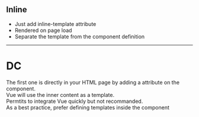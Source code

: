 ## Inline 
- Just add inline-template attribute
- Rendered on page load
- Separate the template from the component definition

*** 
# DC  
The first one is directly in your HTML page by adding a attribute on the component.  
Vue will use the inner content as a template.  
Permtits to integrate Vue quickly but not recommanded.  
As a best practice, prefer defining templates inside the component  
   
